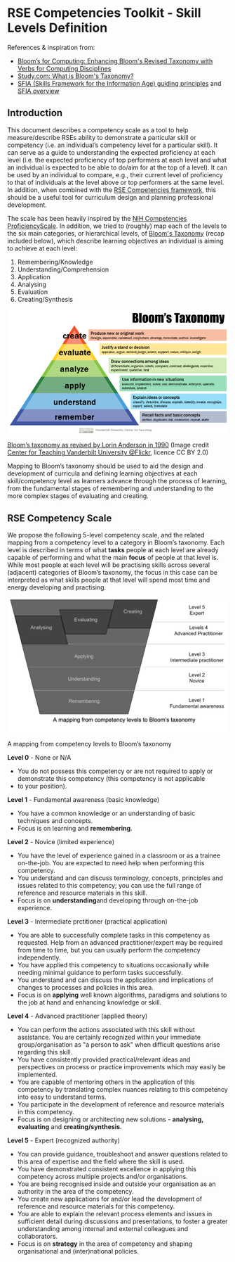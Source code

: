 # RSE Competencies Toolkit - Skill Levels Definition

References & inspiration from:

* [Bloom’s for Computing: Enhancing Bloom's Revised Taxonomy with Verbs for Computing Disciplines](https://ccecc.acm.org/files/publications/Blooms-for-Computing-20230807.pdf)
* [Study.com: What is Bloom's Taxonomy?](https://study.com/learn/lesson/blooms-taxonomy-uses-levels-examples.html)
* [SFIA (Skills Framework for the Information Age) guiding principles](https://sfia-online.org/en/about-sfia/sfia-guiding-principles)
and [SFIA overview](https://sfia-online.org/en/about-sfia/sfia-overview-for-new-users-211014.pdf)

## Introduction

This document describes a competency scale as a tool to help measure/describe RSEs ability to demonstrate a particular
skill or competency (i.e. an individual’s competency level for a particular skill). It can serve as a guide to
understanding the expected proficiency at each level (i.e. the expected proficiency of top performers at each level and
what an individual is expected to be able to do/aim for at the top of a level). It can be used by an individual to
compare, e.g., their current level of proficiency to that of individuals at the level above or top performers at the same
level. In addition, when combined with the [RSE Competencies framework](https://github.com/RSEToolkit/rse-competencies-toolkit/tree/main#rse-competency-framework), 
this should be a useful tool for curriculum design and planning professional development.

The scale has been heavily inspired by the [NIH Competencies ProficiencyScale](https://hr.nih.gov/working-nih/competencies/competencies-proficiency-scale).
In addition, we tried to (roughly) map each of the levels to the six main categories, or hierarchical levels,
of [Bloom's Taxonomy](https://en.wikipedia.org/wiki/Bloom's_taxonomy) (recap included below), which describe learning objectives
an individual is aiming to achieve at each level:

1. Remembering/Knowledge
2. Understanding/Comprehension
3. Application
4. Analysing
5. Evaluation
6. Creating/Synthesis

<img src="images/blooms-taxonomy.png" alt="Six categories of Bloom's taxomomy of learning objectives including:
remembering, understanding, application, analysing, evaluation, creating" style="width: 600px;"/>

[Bloom’s taxonomy as revised by Lorin Anderson in 1990](https://study.com/learn/lesson/blooms-taxonomy-uses-levels-examples.html)
(Image credit [Center for Teaching Vanderbilt University @Flickr](https://www.flickr.com/photos/vandycft/29428436431),
licence CC BY 2.0)

Mapping to Bloom’s taxonomy should be used to aid the design and development of curricula and defining learning objectives
at each skill/competency level as learners advance through the process of learning, from the fundamental stages of
remembering and understanding to the more complex stages of evaluating and creating.

## RSE Competency Scale

We propose the following 5-level competency scale, and the related mapping from a competency level to a category in
Bloom’s taxonomy. Each level is described in terms of what **tasks** people at each level are already capable of
performing and what the main **focus** of people at that level is. While most people at each level will be practising
skills across several (adjacent) categories of Bloom’s taxonomy, the focus in this case can be interpreted as what skills
people at that level will spend most time and energy developing and practising.

<img src="images/skill-levels.png" alt="5 skill levels mapped to six categories of Bloom's taxomomy, with skill level 1
mapped to remembering, level 2 to understanding, level 3 to applying, and level 4 and 5 jointly mapped to analysing,
eveluation and creating" style="width: 600px;"/>

A mapping from competency levels to Bloom’s taxonomy

**Level 0** - None or N/A

* You do not possess this competency or are not required to apply or demonstrate this competency (this competency is not
applicable
* to your position).

**Level 1** - Fundamental awareness (basic knowledge)

* You have a common knowledge or an understanding of basic techniques and concepts.
* Focus is on learning and **remembering**.

**Level 2** - Novice (limited experience)

* You have the level of experience gained in a classroom or as a trainee on-the-job. You are expected to need help when
performing this competency.
* You understand and can discuss terminology, concepts, principles and issues related to this competency; you can use the
full range of reference and resource materials in this skill.
* Focus is on **understanding**and developing through on-the-job experience.

**Level 3** - Intermediate prctitioner (practical application)

* You are able to successfully complete tasks in this competency as requested. Help from an advanced practitioner/expert
may be required from time to time, but you can usually perform the competency independently.
* You have applied this competency to situations occasionally while needing minimal guidance to perform tasks successfully.
* You understand and can discuss the application and implications of changes to processes and policies in this area.
* Focus is on **applying** well known algorithms, paradigms and solutions to the job at hand and enhancing knowledge or skill.

**Level 4** - Advanced practitioner (applied theory)

* You can perform the actions associated with this skill without assistance. You are certainly recognized within your
immediate group/organisation as "a person to ask" when difficult questions arise regarding this skill.
* You have consistently provided practical/relevant ideas and perspectives on process or practice improvements which may
easily be implemented.
* You are capable of mentoring others in the application of this competency by translating complex nuances relating to
this competency into easy to understand terms.
* You participate in the development of reference and resource materials in this competency.
* Focus is on designing or architecting new solutions  - **analysing, evaluating** and **creating/synthesis**.

**Level 5** - Expert (recognized authority)

* You can provide guidance, troubleshoot and answer questions related to this area of expertise and the field where the
skill is used.
* You have demonstrated consistent excellence in applying this competency across multiple projects and/or organisations.
* You are being recognised inside and outside your organisation as an authority in the area of the competency.
* You create new applications for and/or lead the development of reference and resource materials for this competency.
* You are able to explain the relevant process elements and issues in sufficient detail during discussions and presentations,
to foster a greater understanding among internal and external colleagues and collaborators.
* Focus is on **strategy** in the area of competency and shaping organisational and (inter)national policies.
